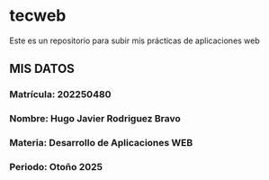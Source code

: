 # tecweb
Este es un repositorio para subir mis prácticas de aplicaciones web

## MIS DATOS
### **Matrícula:** 202250480
### **Nombre:** Hugo Javier Rodriguez Bravo
### **Materia:** Desarrollo de Aplicaciones WEB
### **Periodo:** Otoño 2025
